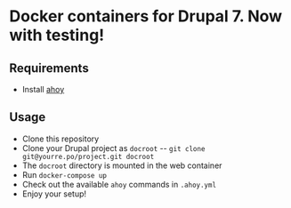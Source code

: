 # Docker containers for Drupal 7. Now with testing!

## Requirements

 - Install [ahoy](https://github.com/ahoy-cli/ahoy)

## Usage

 - Clone this repository
 - Clone your Drupal project as `docroot`
 -- `git clone git@yourre.po/project.git docroot`
 - The `docroot` directory is mounted in the web container
 - Run `docker-compose up`
 - Check out the available `ahoy` commands in `.ahoy.yml`
 - Enjoy your setup!
